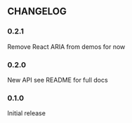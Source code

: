 ## CHANGELOG
### 0.2.1
Remove React ARIA from demos for now

### 0.2.0
New API see README for full docs

### 0.1.0
Initial release
